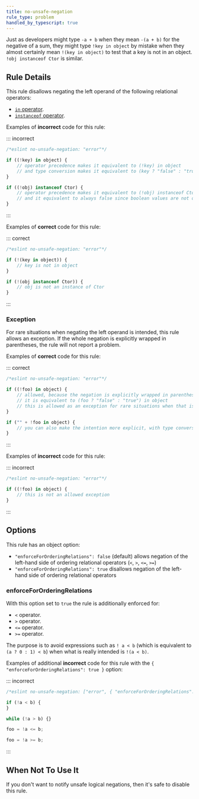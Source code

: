 ```yaml
---
title: no-unsafe-negation
rule_type: problem
handled_by_typescript: true
---
```


Just as developers might type `-a + b` when they mean `-(a + b)` for the negative of a sum, they might type `!key in object` by mistake when they almost certainly mean `!(key in object)` to test that a key is not in an object. `!obj instanceof Ctor` is similar.

## Rule Details

This rule disallows negating the left operand of the following relational operators:

-   [`in` operator](https://developer.mozilla.org/en-US/docs/Web/JavaScript/Reference/Operators/in).
-   [`instanceof` operator](https://developer.mozilla.org/en-US/docs/Web/JavaScript/Reference/Operators/instanceof).

Examples of **incorrect** code for this rule:

::: incorrect

```js
/*eslint no-unsafe-negation: "error"*/

if ((!key) in object) {
    // operator precedence makes it equivalent to (!key) in object
    // and type conversion makes it equivalent to (key ? "false" : "true") in object
}

if ((!obj) instanceof Ctor) {
    // operator precedence makes it equivalent to (!obj) instanceof Ctor
    // and it equivalent to always false since boolean values are not objects.
}
```

:::

Examples of **correct** code for this rule:

::: correct

```js
/*eslint no-unsafe-negation: "error"*/

if (!(key in object)) {
    // key is not in object
}

if (!(obj instanceof Ctor)) {
    // obj is not an instance of Ctor
}
```

:::

### Exception

For rare situations when negating the left operand is intended, this rule allows an exception.
If the whole negation is explicitly wrapped in parentheses, the rule will not report a problem.

Examples of **correct** code for this rule:

::: correct

```js
/*eslint no-unsafe-negation: "error"*/

if ((!foo) in object) {
    // allowed, because the negation is explicitly wrapped in parentheses
    // it is equivalent to (foo ? "false" : "true") in object
    // this is allowed as an exception for rare situations when that is the intended meaning
}

if ("" + !foo in object) {
    // you can also make the intention more explicit, with type conversion
}
```

:::

Examples of **incorrect** code for this rule:

::: incorrect

```js
/*eslint no-unsafe-negation: "error"*/

if ((!foo) in object) {
    // this is not an allowed exception
}
```

:::

## Options

This rule has an object option:

-   `"enforceForOrderingRelations": false` (default) allows negation of the left-hand side of ordering relational operators (`<`, `>`, `<=`, `>=`)
-   `"enforceForOrderingRelations": true` disallows negation of the left-hand side of ordering relational operators

### enforceForOrderingRelations

With this option set to `true` the rule is additionally enforced for:

-   `<` operator.
-   `>` operator.
-   `<=` operator.
-   `>=` operator.

The purpose is to avoid expressions such as `! a < b` (which is equivalent to `(a ? 0 : 1) < b`) when what is really intended is `!(a < b)`.

Examples of additional **incorrect** code for this rule with the `{ "enforceForOrderingRelations": true }` option:

::: incorrect

```js
/*eslint no-unsafe-negation: ["error", { "enforceForOrderingRelations": true }]*/

if (!a < b) {
}

while (!a > b) {}

foo = !a <= b;

foo = !a >= b;
```

:::

## When Not To Use It

If you don't want to notify unsafe logical negations, then it's safe to disable this rule.
